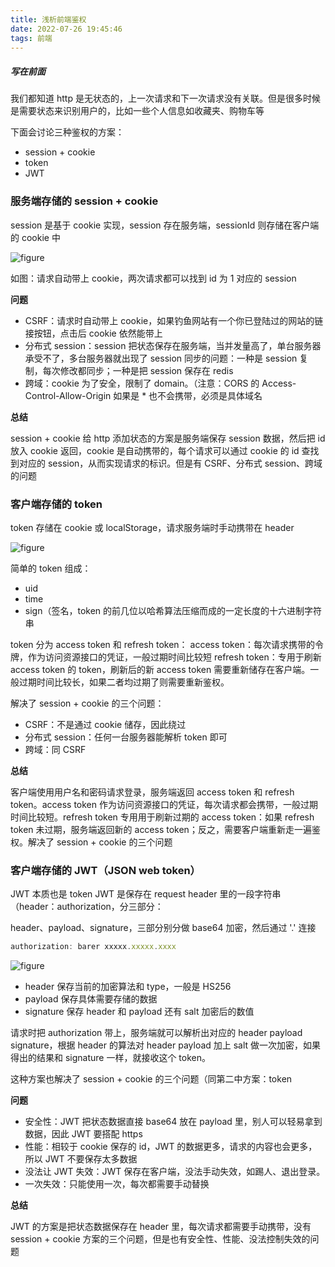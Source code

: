 ```yaml
---
title: 浅析前端鉴权
date: 2022-07-26 19:45:46
tags: 前端
---
```


##### 写在前面

我们都知道 http 是无状态的，上一次请求和下一次请求没有关联。但是很多时候是需要状态来识别用户的，比如一些个人信息如收藏夹、购物车等

下面会讨论三种鉴权的方案：

- session + cookie
- token
- JWT

<!-- more -->

### 服务端存储的 session + cookie

session 是基于 cookie 实现，session 存在服务端，sessionId 则存储在客户端的 cookie 中

![figure](1.png)

如图：请求自动带上 cookie，两次请求都可以找到 id 为 1 对应的 session

**问题**

- CSRF：请求时自动带上 cookie，如果钓鱼网站有一个你已登陆过的网站的链接按钮，点击后 cookie 依然能带上
- 分布式 session：session 把状态保存在服务端，当并发量高了，单台服务器承受不了，多台服务器就出现了 session 同步的问题：一种是 session 复制，每次修改都同步；一种是把 session 保存在 redis
- 跨域：cookie 为了安全，限制了 domain。（注意：CORS 的 Access-Control-Allow-Origin 如果是 \* 也不会携带，必须是具体域名

**总结**

session + cookie 给 http 添加状态的方案是服务端保存 session 数据，然后把 id 放入 cookie 返回，cookie 是自动携带的，每个请求可以通过 cookie 的 id 查找到对应的 session，从而实现请求的标识。但是有 CSRF、分布式 session、跨域的问题

### 客户端存储的 token

token 存储在 cookie 或 localStorage，请求服务端时手动携带在 header

![figure](2.png)

简单的 token 组成：

- uid
- time
- sign（签名，token 的前几位以哈希算法压缩而成的一定长度的十六进制字符串

token 分为 access token 和 refresh token：
access token：每次请求携带的令牌，作为访问资源接口的凭证，一般过期时间比较短
refresh token：专用于刷新 access token 的 token，刷新后的新 access token 需要重新储存在客户端。一般过期时间比较长，如果二者均过期了则需要重新鉴权。

解决了 session + cookie 的三个问题：

- CSRF：不是通过 cookie 储存，因此绕过
- 分布式 session：任何一台服务器能解析 token 即可
- 跨域：同 CSRF

**总结**

客户端使用用户名和密码请求登录，服务端返回 access token 和 refresh token。access token 作为访问资源接口的凭证，每次请求都会携带，一般过期时间比较短。refresh token 专用用于刷新过期的 access token：如果 refresh token 未过期，服务端返回新的 access token；反之，需要客户端重新走一遍鉴权。解决了 session + cookie 的三个问题

### 客户端存储的 JWT（JSON web token）

JWT 本质也是 token
JWT 是保存在 request header 里的一段字符串（header：authorization，分三部分：

header、payload、signature，三部分别分做 base64 加密，然后通过 '.' 连接

```jsx
authorization: barer xxxxx.xxxxx.xxxx
```

![figure](3.png)

- header 保存当前的加密算法和 type，一般是 HS256
- payload 保存具体需要存储的数据
- signature 保存 header 和 payload 还有 salt 加密后的数值

请求时把 authorization 带上，服务端就可以解析出对应的 header payload signature，根据 header 的算法对 header payload 加上 salt 做一次加密，如果得出的结果和 signature 一样，就接收这个 token。

这种方案也解决了 session + cookie 的三个问题（同第二中方案：token

**问题**

- 安全性：JWT 把状态数据直接 base64 放在 payload 里，别人可以轻易拿到数据，因此 JWT 要搭配 https
- 性能：相较于 cookie 保存的 id，JWT 的数据更多，请求的内容也会更多，所以 JWT 不要保存太多数据
- 没法让 JWT 失效：JWT 保存在客户端，没法手动失效，如踢人、退出登录。
- 一次失效：只能使用一次，每次都需要手动替换

**总结**

JWT 的方案是把状态数据保存在 header 里，每次请求都需要手动携带，没有 session + cookie 方案的三个问题，但是也有安全性、性能、没法控制失效的问题
